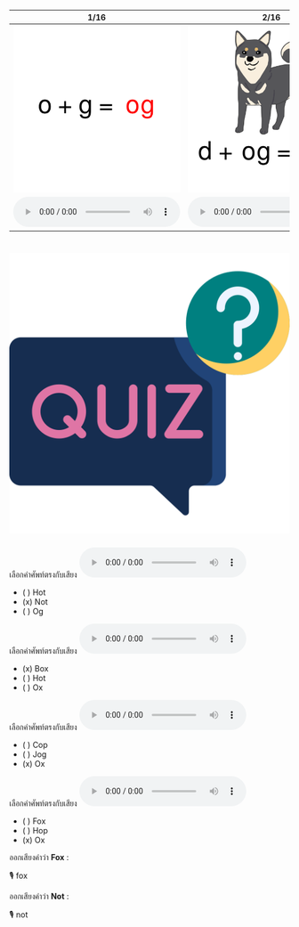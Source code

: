 <div class="carrousel">


|1/16|2/16|3/16|4/16|5/16|6/16|7/16|8/16|9/16|10/16|11/16|12/16|13/16|14/16|15/16|16/16|
| :----: | :----: | :----: | :----: | :----: | :----: | :----: | :----: | :----: | :----: | :----: | :----: | :----: | :----: | :----: | :----: |
|![](/media/img/OShortvowel__og.svg)|![](/media/img/OShortvowel__dog.svg)|![](/media/img/OShortvowel__jog.svg)|![](/media/img/OShortvowel__log.svg)|![](/media/img/OShortvowel__op.svg)|![](/media/img/OShortvowel__cop.svg)|![](/media/img/OShortvowel__hop.svg)|![](/media/img/OShortvowel__mop.svg)|![](/media/img/OShortvowel__ott.svg)|![](/media/img/OShortvowel__hot.svg)|![](/media/img/OShortvowel__not.svg)|![](/media/img/OShortvowel__pot.svg)|![](/media/img/OShortvowel__ox.svg)|![](/media/img/OShortvowel__ox.svg)|![](/media/img/OShortvowel__box.svg)|![](/media/img/OShortvowel__fox.svg)|
|![](/media/audio/og.mp3)|![](/media/audio/dog.mp3)|![](/media/audio/jog.mp3)|![](/media/audio/log.mp3)|![](/media/audio/op.mp3)|![](/media/audio/cop.mp3)|![](/media/audio/hop.mp3)|![](/media/audio/mop.mp3)|![](/media/audio/ott.mp3)|![](/media/audio/hot.mp3)|![](/media/audio/not.mp3)|![](/media/audio/pot.mp3)|![](/media/audio/ox.mp3)|![](/media/audio/ox.mp3)|![](/media/audio/box.mp3)|![](/media/audio/fox.mp3)|

</div>



# ![icon](/media/icons/quiz.svg) 


เลือกคำศัพท์ตรงกับเสียง ![](/media/audio/not.mp3) 
 - ( ) Hot
 - (x) Not
 - ( ) Og


เลือกคำศัพท์ตรงกับเสียง ![](/media/audio/box.mp3) 
 - (x) Box
 - ( ) Hot
 - ( ) Ox


เลือกคำศัพท์ตรงกับเสียง ![](/media/audio/ox.mp3) 
 - ( ) Cop
 - ( ) Jog
 - (x) Ox


เลือกคำศัพท์ตรงกับเสียง ![](/media/audio/ox.mp3) 
 - ( ) Fox
 - ( ) Hop
 - (x) Ox

ออกเสียงคำว่า **Fox** :

🎙️ fox

ออกเสียงคำว่า **Not** :

🎙️ not

